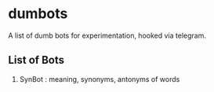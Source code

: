 # dumbots
A list of dumb bots for experimentation, hooked via telegram.

## List of Bots

1. SynBot : meaning, synonyms, antonyms of words
